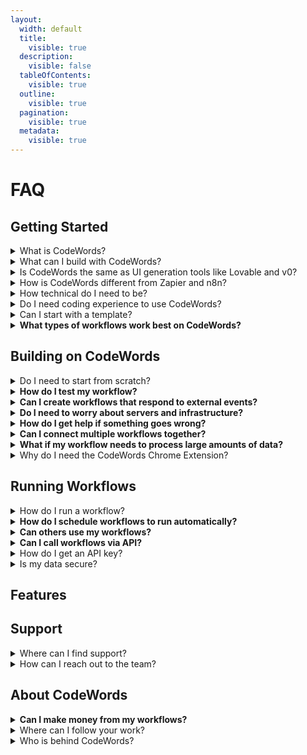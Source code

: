```yaml
---
layout:
  width: default
  title:
    visible: true
  description:
    visible: false
  tableOfContents:
    visible: true
  outline:
    visible: true
  pagination:
    visible: true
  metadata:
    visible: true
---
```


# FAQ

## Getting Started

<details>

<summary>What is CodeWords?</summary>

CodeWords is an AI-powered platform that enables builders of any technical ability to create automations by chatting with AI with no setup or configuration required.

</details>

<details>

<summary>What can I build with CodeWords?</summary>

CodeWords lets you build powerful automations and workflows that integrate with 2,700+ tools including LinkedIn, Google Workspace, Slack, GitHub, and more. From simple data processing tasks to complex AI-powered research pipelines, monitoring systems, and multi-step business process automations.\
\
Each service automatically gets a professional web interface and API endpoint, making it easy for users to interact with your workflows through forms, file uploads, and rich output displays.

</details>

<details>

<summary>Is CodeWords the same as UI generation tools like Lovable and v0?</summary>

No. CodeWords is designed to build automations and back-end workflows.

</details>

<details>

<summary>How is CodeWords different from Zapier and n8n?</summary>

CodeWords is chat-first, enabling users to go from an idea to an automation in minutes without having to get familiar with drag-and-drop interfaces and set up access and permissions.

</details>

<details>

<summary>How technical do I need to be?</summary>

CodeWords handles all the complex infrastructure and setup – servers, scaling, security, setup, UI generation – such that all you need is your domain expertise and business logic.

</details>

<details>

<summary>Do I need coding experience to use CodeWords?</summary>

No. CodeWords is for builders of all technical ability. All you need to start with is an idea of a process you'd like to automate.

</details>

<details>

<summary>Can I start with a template?</summary>

Absolutely. Editing a template is the fastest way to get started. Check out the template gallery [here](https://codewords.agemo.ai/template-gallery) and pick a template to customize with the chat.

</details>

<details>

<summary><strong>What types of workflows work best on CodeWords?</strong></summary>

Data processing, social media automation, email workflows, research pipelines, monitoring systems, content generation, lead enrichment, and any business process that benefits from automation and AI integration.

</details>

## Building on CodeWords

<details>

<summary>Do I need to start from scratch?</summary>

No. CodeWords provides 100+ pre-build templates you can customize. You can choose from options like Linkedin enrichers, sentiment analyzers, or email automation.

</details>

<details>

<summary><strong>How do I test my workflow?</strong></summary>

Use the built-in testing interface to run your workflow with real inputs. View detailed logs to debug any issues.

</details>

<details>

<summary><strong>Can I create workflows that respond to external events?</strong></summary>

Yes. Set up triggers for email arrivals, Slack messages, webhook events, form submissions, or schedule-based activations. Your workflows can react automatically to external events.

</details>

<details>

<summary><strong>Do I need to worry about servers and infrastructure?</strong></summary>

No! CodeWords handles all infrastructure automatically. Your workflows run on-demand in secure, isolated environments. No server management, scaling concerns, or maintenance required.

</details>

<details>

<summary><strong>How do I get help if something goes wrong?</strong></summary>

CodeWords provides detailed execution logs and error messages through the interface. Use the built-in support chat for technical help, or browse the extensive template library for examples and patterns.

</details>

<details>

<summary><strong>Can I connect multiple workflows together?</strong></summary>

Yes! Workflows can call other workflows, creating complex multi-step automations. Build modular components that work together for sophisticated business processes and data pipelines.

</details>

<details>

<summary><strong>What if my workflow needs to process large amounts of data?</strong></summary>

CodeWords automatically handles scaling and timeout management. For long-running tasks, the platform provides real-time progress updates and background processing to handle large datasets efficiently.

</details>

<details>

<summary>Why do I need the CodeWords Chrome Extension?</summary>



</details>

## Running Workflows

<details>

<summary>How do I run a workflow?</summary>

Three ways:&#x20;

* Through an automatically generated custom UI available at `codewords.agemo.ai/run/{service_id}`
* On a [schedule](../fundamentals/codewords-101/schedules-and-triggers.md) or with a trigger

- via [API calls](../fundamentals/codewords-101/codewords-api-key/)

</details>

<details>

<summary><strong>How do I schedule workflows to run automatically?</strong></summary>

You can configure this after successfully building your workflow.

</details>

<details>

<summary><strong>Can others use my workflows?</strong> </summary>

Yes, you can share workflows as private (you only), public (anyone can use), or templates (others can copy and modify). Each gets a permanent URL.

</details>

<details>

<summary><strong>Can I call workflows via API?</strong> </summary>

Yes, every deployed workflow gets an API endpoint at https://runtime.codewords.ai/run/{service\_id} for programmatic access from external systems.

</details>

<details>

<summary>How do I get an API key?</summary>

Visit your account page [here](https://codewords.agemo.ai/account/keys) to generate API keys.

</details>

<details>

<summary>Is my data secure?</summary>

Yes, CodeWords uses secure environment variables for API keys and runs workflows in isolated sandboxes. Data is encrypted and each execution is completely isolated.

</details>

## Features

## Support

<details>

<summary>Where can I find support?</summary>

To get direct support from the team and the community, join our [Discord](https://discord.codewords.ai) channel.

Our official documentation is at [docs.codewords.ai](https://docs.codewords.ai/). You can also find video tutorials on our Youtube channel at [@codewordsai](https://www.youtube.com/@codewordsai).

</details>

<details>

<summary>How can I reach out to the team?</summary>

You can find us on [Discord](https://discord.codewords.ai) or you can email us at support@codewords.ai

</details>

## About CodeWords

<details>

<summary><strong>Can I make money from my workflows?</strong></summary>

You can build custom automation solutions for clients using CodeWords as your platform. Our CodeWords creator program is also coming soon. More info [here](https://www.notion.so/agemo/CodeWords-Champions-2632b520705580e692f6fa8eb0528cd1?source=copy_link).

</details>

<details>

<summary>Where can I follow your work?</summary>

Check out the Agemo [blog](https://agemo.ai/blog) where we document our research, engineering and product work. Follow on [LinkedIn](https://linkedin.com/showcase/codewordsai) and [X](https://x.com/codewordsai) if you don't want to miss any updates.

</details>

<details>

<summary>Who is behind CodeWords?</summary>

[Agemo](https://agemo.ai/).

</details>
